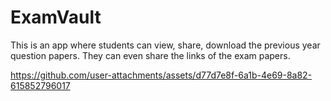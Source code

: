 # ExamVault

This is an app where students can view, share, download the previous year question papers. They can even share the links of the exam papers.

https://github.com/user-attachments/assets/d77d7e8f-6a1b-4e69-8a82-615852796017
